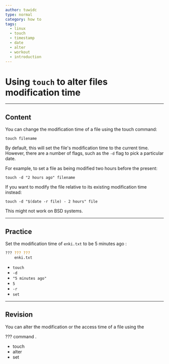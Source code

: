 ```yaml
---
author: tuwidc
type: normal
category: how to
tags:
  - linux
  - touch
  - timestamp
  - date
  - alter
  - workout
  - introduction
---
```


# Using `touch` to alter files modification time


---

## Content

You can change the modification time of a file using the touch command:

```plain-text
touch filename
```

By default, this will set the file's modification time to the current time. However, there are a number of flags, such as the `-d` flag to pick a particular date. 

For example, to set a file as being modified two hours before the present:

```plain-text
touch -d "2 hours ago" filename
```

If you want to modify the file relative to its existing modification time instead:

```plain-text
touch -d "$(date -r file) - 2 hours" file
```

This might not work on BSD systems.


---

## Practice

Set the modification time of `enki.txt` to be 5 minutes ago :

```bash
??? ??? ???
    enki.txt
```

- `touch`
- `-d`
- `"5 minutes ago"`
- `5`
- `-r`
- `set`


---

## Revision

You can alter the modification or the access time of a file using the 

??? command .

- touch
- alter
- set
